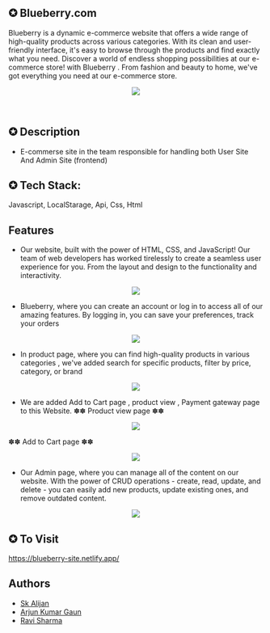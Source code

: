 
## ✪ Blueberry.com
Blueberry is a dynamic e-commerce website that offers a wide range of high-quality products across various categories. With its clean and user-friendly interface, it's easy to browse through the products and find exactly what you need. Discover a world of endless shopping possibilities at our e-commerce store! with Blueberry . From fashion and beauty to home, we've got everything you need at our e-commerce store.
<p align="center"><img src="https://github.com/SK-ALIJAN/Blueberry.com/assets/106768235/0c35fcc1-c88a-4a38-9290-9f9b0b6e4190"></p> <br>

## ✪ Description
- E-commerse site in the team responsible for handling both User Site And Admin Site (frontend)
## ✪ Tech Stack: 
Javascript, LocalStarage, Api, Css, Html
 
## Features
- Our website, built with the power of HTML, CSS, and JavaScript! Our team of web developers has worked tirelessly to create a seamless user experience for you. From the layout and design to the functionality and interactivity. <br>
<p align="center"><img src="https://github.com/SK-ALIJAN/Blueberry.com/assets/106768235/e8a08207-96bd-43aa-adf0-716a5a119c5d"></p>

- Blueberry, where you can create an account or log in to access all of our amazing features. By logging in, you can save your preferences, track your orders
<p align="center"><img src="https://github.com/SK-ALIJAN/Blueberry.com/assets/106768235/c1db1568-35cb-4c26-af83-1610545cdfc0"></p>

- In product page, where you can find high-quality products in various categories , we've added search for specific products, filter by price, category, or brand 
 <p align="center"><img src="https://github.com/SK-ALIJAN/Blueberry.com/assets/106768235/88159bf7-261e-4255-8365-5cccec56d3a4"></p>

- We are added  Add to Cart page , product view , Payment gateway page to this Website. 
✽✽ Product view page ✽✽
 <p align="center"><img src="https://github.com/SK-ALIJAN/Blueberry.com/assets/106768235/25a8042f-7066-494a-9452-4b5755a85ccb"></p>

✽✽ Add to Cart page ✽✽
 <p align="center"><img src="https://github.com/SK-ALIJAN/Blueberry.com/assets/106768235/9e7d2e4b-909d-448e-8211-5720545b507b"></p>

- Our Admin page, where you can manage all of the content on our website. With the power of CRUD operations - create, read, update, and delete - you can easily add new products, update existing ones, and remove outdated content.
<p align="center"><img src="https://github.com/SK-ALIJAN/Blueberry.com/assets/106768235/33c31c6f-95e4-4be7-afa7-f55d0e5fe673"></p>


## ✪ To Visit 
https://blueberry-site.netlify.app/

## Authors

- [Sk Alijan](https://github.com/SK-ALIJAN)
- [Arjun Kumar Gaun](https://github.com/arjunkumargaun)
- [Ravi Sharma](https://github.com/RaviSharma7877)




 

